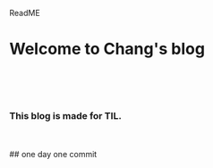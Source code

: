ReadME

# Welcome to Chang's blog
<br><br><br>
### This blog is made for TIL.
<br>
<br>
## one day one commit
